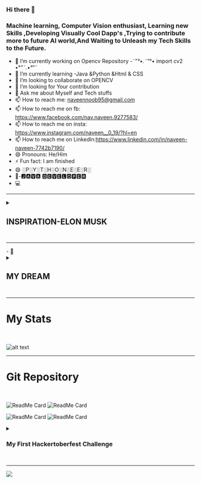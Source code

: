 ### Hi there 👋
<h3>Machine learning, Computer Vision enthusiast, Learning new  Skills ,Developing Visually Cool Dapp's ,Trying to contribute more to future AI world,And Waiting to Unleash my Tech Skills to the Future.</h3>

- 🔭 I’m currently working on Opencv Repository -˜”*°•.˜”*°• import cv2 •°*”˜.•°*”˜
- 🌱 I’m currently learning -Java &Python &Html & CSS
- 👯 I’m looking to collaborate on OPENCV
- 🤔 I’m looking for Your contribution
- 💬 Ask me about Myself and Tech stuffs
- 📫 How to reach me:            naveennoob95@gmail.com 
- 📫 How to reach me on fb:      https://www.facebook.com/nav.naveen.9277583/
- 📫 How to reach me on insta:   https://www.instagram.com/naveen__0_19/?hl=en
- 📫 How to reach me on Linkedln:https://www.linkedin.com/in/naveen-naveen-7742b7190/
- 😄 Pronouns: He/Him
- ⚡ Fun fact: I am finished
- 😄 ░P░Y░T░H░O░N░E░E░R░
- 👀-🅹🅰🆅🅰 🅳🅴🆅🅴🅻🅾🅿🅴🆁
- 💻
<hr>
<details><summary><h2>INSPIRATION-ELON MUSK<h2></summary>
<img src="https://github.com/engineerscodes/Opencv-4/blob/master/venv/image/git.jpeg" width="500">
</details>                                                                                              
<!--<h2>
 INSPIRATION-ELON MUSK <h2>
![alt text](https://github.com/engineerscodes/Opencv-4/blob/master/venv/image/git.jpeg)
--->
<hr>
- 👀
<details><summary><h2>MY DREAM<h2></summary>
 </br> 

 [![Watch the video](https://img.youtube.com/vi/r2vVsF4LS_I/hqdefault.jpg)](https://youtu.be/r2vVsF4LS_I)
</details>
 <!--<h2>
 MY DREAM <h2>
 [![Watch the video](https://img.youtube.com/vi/r2vVsF4LS_I/hqdefault.jpg)](https://youtu.be/r2vVsF4LS_I) --->
<hr>

<h1> My Stats</h1>
</br>

![alt text](https://github-readme-stats-naveen.vercel.app/api?username=engineerscodes&&show_icons=true&title_color=f66a0a&icon_color=f66a0a&text_color=f66a0a&bg_color=45,86181d,1b1f23) 
</br>

<hr>
<h1>Git Repository</h1>
<br> 

![ReadMe Card](https://github-readme-stats-naveen.vercel.app/api/pin/?username=engineerscodes&repo=Firstyear-practice-programs&&show_icons=true&title_color=fafbfc&icon_color=28a745&text_color=fafbfc&bg_color=45,0366d6,c5f015)
![ReadMe Card](https://github-readme-stats-naveen.vercel.app/api/pin/?username=engineerscodes&repo=HEROKU_APP&&show_icons=true&title_color=fafbfc&icon_color=28a745&text_color=fafbfc&bg_color=45,0366d6,c5f015)

![ReadMe Card](https://github-readme-stats-naveen.vercel.app/api/pin/?username=engineerscodes&repo=YOLOV3-COMPUTER-VISION-&&show_icons=true&title_color=fafbfc&icon_color=28a745&text_color=fafbfc&bg_color=45,0366d6,c5f015)
![ReadMe Card](https://github-readme-stats-naveen.vercel.app/api/pin/?username=engineerscodes&repo=JAVA_GUI&&show_icons=true&title_color=fafbfc&icon_color=28a745&text_color=fafbfc&bg_color=45,0366d6,c5f015)

<details><summary><h3> My First Hackertoberfest Challenge</summary></h3>
 post -https://www.linkedin.com/feed/update/urn:li:activity:6723119278159220736/
</details>
</br>
<hr>

![](https://komarev.com/ghpvc/?username=engineerscodes&style=flat-square)
